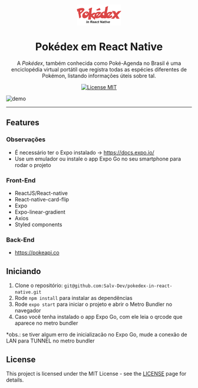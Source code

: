 
<h1 align="center">
<br>
  <img src="./images/logo-pokedex.png" alt="pokedex-react-native" width="120">
<br>
<br>
Pokédex em React Native
</h1>

<p align="center">A <i>Pokédex</i>, também conhecida como Poké-Agenda no Brasil é uma enciclopédia virtual portátil que registra todas as espécies diferentes de Pokémon, listando informações úteis sobre tal.</p>

<p align="center">
  <a href="https://opensource.org/licenses/MIT">
    <img src="https://img.shields.io/badge/License-MIT-blue.svg" alt="License MIT">
  </a>
</p>

[//]: # (Add your gifs/images here:)
<div>
  <img src="./images/pokedex.gif" alt="demo" height="600">
</div>

<hr />

## Features
[//]: # (Add the features of your project here:)
### Observações

- É necessário ter o Expo instalado -> https://docs.expo.io/
- Use um emulador ou instale o app Expo Go no seu smartphone para rodar o projeto

### Front-End

- ReactJS/React-native
- React-native-card-flip
- Expo
- Expo-linear-gradient
- Axios
- Styled components

### Back-End

- https://pokeapi.co

## Iniciando

1. Clone o repositório: `git@github.com:Salv-Dev/pokedex-in-react-native.git`
2. Rode `npm install` para instalar as dependências
3. Rode `expo start` para iniciar o projeto e abrir o Metro Bundler no navegador
4. Caso você tenha instalado o app Expo Go, com ele leia o qrcode que aparece no metro bundler
<p>*obs.: se tiver algum erro de inicializacão no Expo Go, mude a conexão de LAN para TUNNEL no metro bundler</p>

## License

This project is licensed under the MIT License - see the [LICENSE](https://opensource.org/licenses/MIT) page for details.
